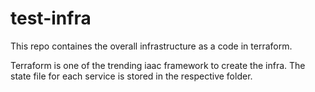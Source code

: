 # test-infra

This repo containes the overall infrastructure as a code in terraform.

Terraform is one of the trending iaac framework to create the infra. The state file for each service is stored in the respective folder.